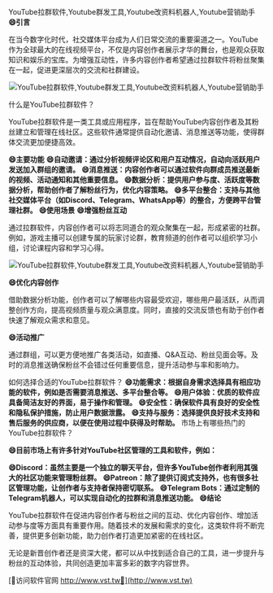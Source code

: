 YouTube拉群软件,Youtube群发工具,Youtube改资料机器人,Youtube营销助手
**😄引言**

在当今数字化时代，社交媒体平台成为人们日常交流的重要渠道之一。YouTube作为全球最大的在线视频平台，不仅是内容创作者展示才华的舞台，也是观众获取知识和娱乐的宝库。为增强互动性，许多内容创作者希望通过拉群软件将粉丝聚集在一起，促进更深层次的交流和社群建设。

 <center><img src="https://vst.tw/MP4/tuiguang/png/4.png" alt="YouTube拉群软件,Youtube群发工具,Youtube改资料机器人,Youtube营销助手"></center>

什么是YouTube拉群软件？

YouTube拉群软件是一类工具或应用程序，旨在帮助YouTube内容创作者及其粉丝建立和管理在线社区。这些软件通常提供自动化邀请、消息推送等功能，使得群体交流更加便捷高效。

**😄主要功能**
**😄自动邀请：通过分析视频评论区和用户互动情况，自动向活跃用户发送加入群组的邀请。**
**😄消息推送：内容创作者可以通过软件向群成员推送最新的视频、活动通知和其他重要信息。**
**😄数据分析：提供用户参与度、活跃度等数据分析，帮助创作者了解粉丝行为，优化内容策略。**
**😄多平台整合：支持与其他社交媒体平台（如Discord、Telegram、WhatsApp等）的整合，方便跨平台管理社群。**
**😄使用场景**
**😄增强粉丝互动**

通过拉群软件，内容创作者可以将志同道合的观众聚集在一起，形成紧密的社群。例如，游戏主播可以创建专属的玩家讨论群，教育频道的创作者可以组织学习小组，讨论课程内容和学习心得。

 <center><img src="https://vst.tw/MP4/tuiguang/png/8.png" alt="YouTube拉群软件,Youtube群发工具,Youtube改资料机器人,Youtube营销助手"></center>

**😄优化内容创作**

借助数据分析功能，创作者可以了解哪些内容最受欢迎，哪些用户最活跃，从而调整创作方向，提高视频质量与观众满意度。同时，直接的交流反馈也有助于创作者快速了解观众需求和意见。

**😄活动推广**

通过群组，可以更方便地推广各类活动，如直播、Q&A互动、粉丝见面会等。及时的消息推送确保粉丝不会错过任何重要信息，提升活动参与率和影响力。

如何选择合适的YouTube拉群软件？
**😄功能需求：根据自身需求选择具有相应功能的软件，例如是否需要消息推送、多平台整合等。**
**😄用户体验：优质的软件应具备简洁友好的界面，易于操作和管理。**
**😄安全性：确保软件具有良好的安全性和隐私保护措施，防止用户数据泄露。**
**😄支持与服务：选择提供良好技术支持和售后服务的供应商，以便在使用过程中获得及时帮助。**
市场上有哪些热门的YouTube拉群软件？

**😄目前市场上有许多针对YouTube社区管理的工具和软件，例如：**

**😄Discord：虽然主要是一个独立的聊天平台，但许多YouTube创作者利用其强大的社区功能来管理粉丝群。**
**😄Patreon：除了提供订阅式支持外，也有很多社区管理功能，让创作者与支持者保持密切联系。**
**😄Telegram Bots：通过定制的Telegram机器人，可以实现自动化的拉群和消息推送功能。**
**😄结论**

YouTube拉群软件在促进内容创作者与粉丝之间的互动、优化内容创作、增加活动参与度等方面具有重要作用。随着技术的发展和需求的变化，这类软件将不断完善，提供更多创新功能，助力创作者打造更加紧密的在线社区。

无论是新晋创作者还是资深大佬，都可以从中找到适合自己的工具，进一步提升与粉丝的互动体验，共同创造更加丰富多彩的数字内容世界。


[👻访问软件官网 http://www.vst.tw👻](http://www.vst.tw)
